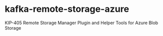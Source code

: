 # kafka-remote-storage-azure
KIP-405 Remote Storage Manager Plugin and Helper Tools for Azure Blob Storage 
